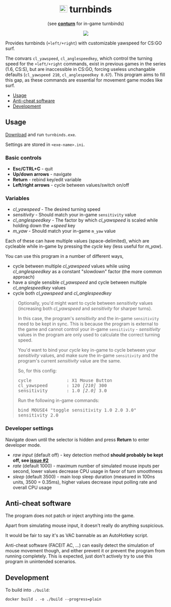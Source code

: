<h1 align="center"><img src="https://user-images.githubusercontent.com/16616463/182579363-4bce6231-b03d-40fb-859e-2b49b4929c15.png" width="24" height="23"> turnbinds</h1>

<p align="center">
(see <b><a href="https://github.com/t5mat/conturn">conturn</a></b> for in-game turnbinds)
</p>

<p align="center">
<img src="https://user-images.githubusercontent.com/16616463/149217736-8c7a002e-1b9e-446a-9603-34a3ebe0e0f0.gif">
</p>

Provides turnbinds (`+left/+right`) with customizable yawspeed for CS:GO surf.

The convars `cl_yawspeed`, `cl_anglespeedkey`, which control the turning speed for the `+left/+right` commands, exist in previous games in the series (1.6, CS:S), but are inaccessible in CS:GO, forcing useless unchangable defaults (`cl_yawspeed 210`, `cl_anglespeedkey 0.67`). This program aims to fill this gap, as these commands are essential for movement game modes like surf.

- [Usage](#usage)
- [Anti-cheat software](#anti-cheat-software)
- [Development](#development)

## Usage

[Download](https://github.com/t5mat/turnbinds/releases/latest/download/turnbinds.exe) and run `turnbinds.exe`.

Settings are stored in `<exe-name>.ini`.

### Basic controls

- **Esc/CTRL+C** - quit
- **Up/down arrows** - navigate
- **Return** - rebind key/edit variable
- **Left/right arrows** - cycle between values/switch on/off

### Variables

- *cl_yawspeed* - The desired turning speed
- *sensitivity* - Should match your in-game `sensitivity` value
- *cl_anglespeedkey* - The factor by which *cl_yawspeed* is scaled while holding down the *+speed* key
- *m_yaw* - Should match your in-game `m_yaw` value

Each of these can have multiple values (space-delimited), which are cycleable while in-game by pressing the *cycle* key (less useful for *m_yaw*).

You can use this program in a number of different ways,
- cycle between multiple *cl_yawspeed* values while using *cl_anglespeedkey* as a constant "slowdown" factor (the more common approach)
- have a single sensible *cl_yawspeed* and cycle between multiple *cl_anglespeedkey* values
- cycle both *cl_yawspeed* and *cl_anglespeedkey*

<blockquote>

<p>Optionally, you'd might want to cycle between <i>sensitivity</i> values (increasing both <i>cl_yawspeed</i> and <i>sensitivity</i> for sharper turns).</p>
<p>In this case, the program's <i>sensitivity</i> and the in-game <code>sensitivity</code> need to be kept in sync. This is because the program is external to the game and cannot control your in-game <code>sensitivity</code> - <i>sensitivity</i> values in the program are only used to calculate the correct turning speed.</p>
<p>You'd want to bind your <i>cycle</i> key in-game to cycle between your <i>sensitivity</i> values, and make sure the in-game <code>sensitivity</code> and the program's current <i>sensitivity</i> value are the same.</p>

<p>
So, for this config:
<pre>
cycle             : X1 Mouse Button
cl_yawspeed       : 120 <i>[210]</i> 300
sensitivity       : 1.0 <i>[2.0]</i> 3.0
</pre>
</p>

<p>
Run the following in-game commands:
<pre>
bind MOUSE4 "toggle sensitivity 1.0 2.0 3.0"
sensitivity 2.0
</pre>
</p>

</blockquote>

### Developer settings

Navigate down until the selector is hidden and press **Return** to enter developer mode.

- *raw input* (default off) - key detection method **should probably be kept off, see [issue #2](https://github.com/t5mat/turnbinds/issues/2)**
- *rate* (default 1000) - maximum number of simulated mouse inputs per second, lower values decrease CPU usage in favor of turn smoothness
- *sleep* (default 3500) - main loop sleep duration (measured in 100ns units, 3500 = 0.35ms), higher values decrease input polling rate and overall CPU usage

## Anti-cheat software

The program does not patch or inject anything into the game.

Apart from simulating mouse input, it doesn't really do anything suspicious.

It would be fair to say it's as VAC bannable as an AutoHotkey script.

Anti-cheat software (FACEIT AC, ...) can easily detect the simulation of mouse movement though, and either prevent it or prevent the program from running completely. This is expected, just don't actively try to use this program in unintended scenarios.

## Development

To build into `./build`:

```docker build . -o ./build --progress=plain```

